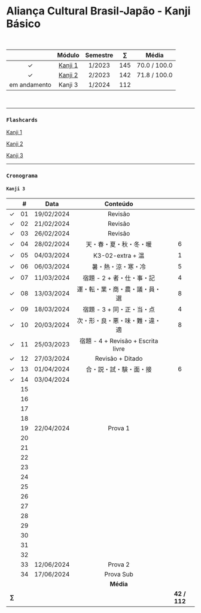 # Aliança Cultural Brasil-Japão - Kanji Básico

<br>

|  | Módulo | Semestre | $\sum$ | Média |
|:---:|:---:|:--------:|:---:|:---:|
| &check; | [Kanji 1](https://github.com/cintia-shinoda/alianca-kanji_basico/tree/master/Kanji%201) | 1/2023 | 145 | 70.0 / 100.0 |
| &check; | [Kanji 2](https://github.com/cintia-shinoda/alianca-kanji_basico/tree/master/Kanji%202) | 2/2023 | 142 | 71.8 / 100.0 |
| em andamento | Kanji 3 | 1/2024 | 112 |

<br>

---

### ```Flashcards```
[Kanji 1](https://quizlet.com/br/792091545/kanji-1-flash-cards/)

[Kanji 2](https://quizlet.com/br/817726587/kanji-2-flash-cards/)

[Kanji 3](https://quizlet.com/br/888266597/kanji-3-flash-cards/)

---

### ```Cronograma```
#### ```Kanji 3```

|  | # | Data | Conteúdo |  |
|:---:|:---:|:---:|:---:|:---:|
| &check; | 01 | 19/02/2024 | Revisão |  |
| &check; | 02 | 21/02/2024 | Revisão |  |
| &check; | 03 | 26/02/2024 | Revisão |  |
| &check; | 04 | 28/02/2024 | 天・春・夏・秋・冬・暖 | 6 |
| &check; | 05 | 04/03/2024 | K3-02-extra + 温 | 1 |
| &check; | 06 | 06/03/2024 | 暑・熱・涼・寒・冷 | 5 |
| &check; | 07 | 11/03/2024 | 宿題 - 2 + 者・仕・事・記 | 4 |
| &check; | 08 | 13/03/2024 | 運・転・業・商・農・議・員・選 | 8 |
| &check; | 09 | 18/03/2024 | 宿題 - 3 + 同・正・当・点 | 4 |
| &check; | 10 | 20/03/2024 | 次・形・良・悪・味・難・違・適 | 8 |
| &check; | 11 | 25/03/2023 | 宿題 - 4 + Revisão + Escrita livre |  |
| &check; | 12 | 27/03/2024 | Revisão + Ditado |  |
| &check; | 13 | 01/04/2024 | 合・説・試・験・面・接 | 6 |
| &check; | 14 | 03/04/2024 |  |  |
|  | 15 |  |  |  |
|  | 16 |  |  |  |
|  | 17 |  |  |  |
|  | 18 |  |  |  |
|  | 19 | 22/04/2024 | Prova 1 |  |
|  | 20 |  |  |  |
|  | 21 |  |  |  |
|  | 22 |  |  |  |
|  | 23 |  |  |  |
|  | 24 |  |  |  |
|  | 25 |  |  |  |
|  | 26 |  |  |  |
|  | 27 |  |  |  |
|  | 28 |  |  |  |
|  | 29 |  |  |  |
|  | 30 |  |  |  |
|  | 31 |  |  |  |
|  | 32 |  |  |  |
|  | 33 | 12/06/2024 | Prova 2 |  |
|  | 34 | 17/06/2024 | Prova Sub |  |
| |  |  | **Média**  |  |
| **$\sum$** |  |  |  | **42 / 112** |